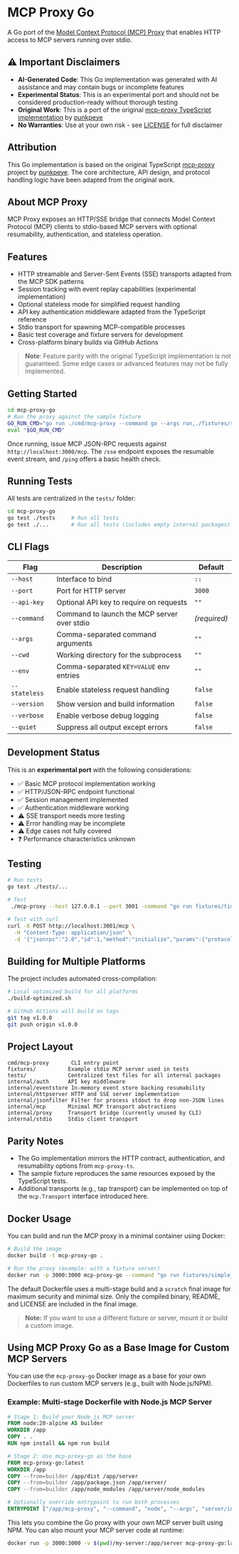 # MCP Proxy Go

A Go port of the [Model Context Protocol (MCP) Proxy](https://github.com/punkpeye/mcp-proxy) that enables HTTP access to MCP servers running over stdio.

## ⚠️ Important Disclaimers

- **AI-Generated Code**: This Go implementation was generated with AI assistance and may contain bugs or incomplete features
- **Experimental Status**: This is an experimental port and should not be considered production-ready without thorough testing
- **Original Work**: This is a port of the original [mcp-proxy TypeScript implementation](https://github.com/punkpeye/mcp-proxy) by [punkpeye](https://github.com/punkpeye)
- **No Warranties**: Use at your own risk - see [LICENSE](LICENSE) for full disclaimer

## Attribution

This Go implementation is based on the original TypeScript [mcp-proxy](https://github.com/punkpeye/mcp-proxy) project by [punkpeye](https://github.com/punkpeye). The core architecture, API design, and protocol handling logic have been adapted from the original work.

## About MCP Proxy

MCP Proxy exposes an HTTP/SSE bridge that connects Model Context Protocol (MCP) clients to stdio-based MCP servers with optional resumability, authentication, and stateless operation.

## Features

- HTTP streamable and Server-Sent Events (SSE) transports adapted from the MCP SDK patterns
- Session tracking with event replay capabilities (experimental implementation)
- Optional stateless mode for simplified request handling
- API key authentication middleware adapted from the TypeScript reference
- Stdio transport for spawning MCP-compatible processes
- Basic test coverage and fixture servers for development
- Cross-platform binary builds via GitHub Actions

> **Note**: Feature parity with the original TypeScript implementation is not guaranteed. Some edge cases or advanced features may not be fully implemented.

## Getting Started

```bash
cd mcp-proxy-go
# Run the proxy against the sample fixture
GO_RUN_CMD="go run ./cmd/mcp-proxy --command go --args run,./fixtures/simple_stdio_server.go" 
eval "$GO_RUN_CMD"
```

Once running, issue MCP JSON-RPC requests against `http://localhost:3000/mcp`.
The `/sse` endpoint exposes the resumable event stream, and `/ping` offers a basic health check.

## Running Tests

All tests are centralized in the `tests/` folder:

```bash
cd mcp-proxy-go
go test ./tests     # Run all tests
go test ./...       # Run all tests (includes empty internal packages)
```

## CLI Flags

| Flag | Description | Default |
| --- | --- | --- |
| `--host` | Interface to bind | `::` |
| `--port` | Port for HTTP server | `3000` |
| `--api-key` | Optional API key to require on requests | `""` |
| `--command` | Command to launch the MCP server over stdio | _(required)_ |
| `--args` | Comma-separated command arguments | `""` |
| `--cwd` | Working directory for the subprocess | `""` |
| `--env` | Comma-separated `KEY=VALUE` env entries | `""` |
| `--stateless` | Enable stateless request handling | `false` |
| `--version` | Show version and build information | `false` |
| `--verbose` | Enable verbose debug logging | `false` |
| `--quiet` | Suppress all output except errors | `false` |

## Development Status

This is an **experimental port** with the following considerations:

- ✅ Basic MCP protocol implementation working
- ✅ HTTP/JSON-RPC endpoint functional  
- ✅ Session management implemented
- ✅ Authentication middleware working
- ⚠️  SSE transport needs more testing
- ⚠️  Error handling may be incomplete
- ⚠️  Edge cases not fully covered
- ❓ Performance characteristics unknown

## Testing

```bash
# Run tests
go test ./tests/...

# Test 
 ./mcp-proxy --host 127.0.0.1 --port 3001 -command "go run fixtures/time_server.go"

# Test with curl
curl -X POST http://localhost:3001/mcp \
  -H "Content-Type: application/json" \
  -d '{"jsonrpc":"2.0","id":1,"method":"initialize","params":{"protocolVersion":"2024-11-05","capabilities":{},"clientInfo":{"name":"test","version":"1.0.0"}}}'
```

## Building for Multiple Platforms

The project includes automated cross-compilation:

```bash
# Local optimized build for all platforms
./build-optimized.sh

# GitHub Actions will build on tags
git tag v1.0.0
git push origin v1.0.0
```

## Project Layout

```
cmd/mcp-proxy       CLI entry point
fixtures/          Example stdio MCP server used in tests
tests/             Centralized test files for all internal packages
internal/auth      API key middleware
internal/eventstore In-memory event store backing resumability
internal/httpserver HTTP and SSE server implementation
internal/jsonfilter Filter for process stdout to drop non-JSON lines
internal/mcp       Minimal MCP transport abstractions
internal/proxy     Transport bridge (currently unused by CLI)
internal/stdio     Stdio client transport
```

## Parity Notes

- The Go implementation mirrors the HTTP contract, authentication, and resumability
  options from `mcp-proxy-ts`.
- The sample fixture reproduces the same resources exposed by the TypeScript tests.
- Additional transports (e.g., tap transport) can be implemented on top of the `mcp.Transport`
  interface introduced here.

## Docker Usage

You can build and run the MCP proxy in a minimal container using Docker:

```bash
# Build the image
docker build -t mcp-proxy-go .

# Run the proxy (example: with a fixture server)
docker run -p 3000:3000 mcp-proxy-go --command "go run fixtures/simple_stdio_server.go"
```

The default Dockerfile uses a multi-stage build and a `scratch` final image for maximum security and minimal size. Only the compiled binary, README, and LICENSE are included in the final image.

> **Note:** If you want to use a different fixture or server, mount it or build a custom image.

## Using MCP Proxy Go as a Base Image for Custom MCP Servers

You can use the `mcp-proxy-go` Docker image as a base for your own Dockerfiles to run custom MCP servers (e.g., built with Node.js/NPM).

### Example: Multi-stage Dockerfile with Node.js MCP Server

```dockerfile
# Stage 1: Build your Node.js MCP server
FROM node:20-alpine AS builder
WORKDIR /app
COPY . .
RUN npm install && npm run build

# Stage 2: Use mcp-proxy-go as the base
FROM mcp-proxy-go:latest
WORKDIR /app
COPY --from=builder /app/dist /app/server
COPY --from=builder /app/package.json /app/server/
COPY --from=builder /app/node_modules /app/server/node_modules

# Optionally override entrypoint to run both processes
ENTRYPOINT ["/app/mcp-proxy", "--command", "node", "--args", "server/index.js"]
```

This lets you combine the Go proxy with your own MCP server built using NPM. You can also mount your MCP server code at runtime:

```sh
docker run -p 3000:3000 -v $(pwd)/my-server:/app/server mcp-proxy-go:latest --command "node" --args "server/index.js"
```